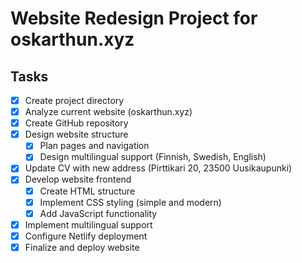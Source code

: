 # Website Redesign Project for oskarthun.xyz

## Tasks
- [x] Create project directory
- [x] Analyze current website (oskarthun.xyz)
- [x] Create GitHub repository
- [x] Design website structure
  - [x] Plan pages and navigation
  - [x] Design multilingual support (Finnish, Swedish, English)
- [x] Update CV with new address (Pirttikari 20, 23500 Uusikaupunki)
- [x] Develop website frontend
  - [x] Create HTML structure
  - [x] Implement CSS styling (simple and modern)
  - [x] Add JavaScript functionality
- [x] Implement multilingual support
- [x] Configure Netlify deployment
- [x] Finalize and deploy website
